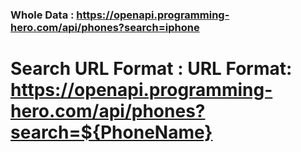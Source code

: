 ### Whole Data : https://openapi.programming-hero.com/api/phones?search=iphone

# Search URL Format : URL Format: https://openapi.programming-hero.com/api/phones?search=${PhoneName}